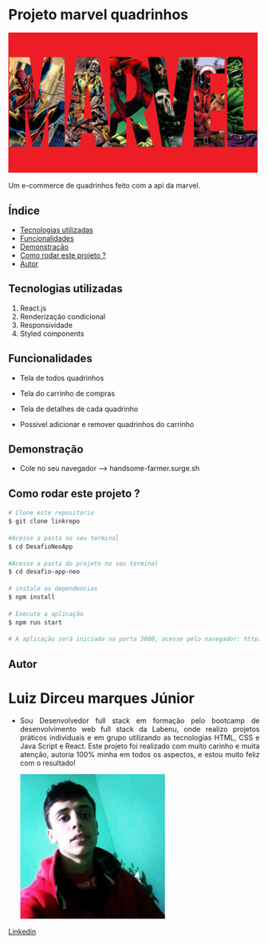# Projeto marvel quadrinhos
<!-- ![Marvel quadrinhos](./src/assets/marvel.jpg) -->
<img src="././desafio-app-neo/src/assets/marvel.jpg" alt="marvel" style="width:500px"/>

Um e-commerce de quadrinhos feito com a api da marvel.

## Índice

- <a href='#tecnologias-utilizadas'>Tecnologias utilizadas</a>
- <a href='#funcionalidades'>Funcionalidades</a>
- <a href='#demonstração'>Demonstração</a>
- <a href='#rodar'>Como rodar este projeto ?</a>
- <a href='#autor'>Autor</a>


## Tecnologias utilizadas

1. React.js
2. Renderização condicional
3. Responsividade
4. Styled components


## Funcionalidades

- Tela de todos quadrinhos

- Tela do carrinho de compras

- Tela de detalhes de cada quadrinho

- Possivel adicionar e remover quadrinhos do carrinho

## Demonstração

- Cole no seu navegador --> handsome-farmer.surge.sh


## Como rodar este projeto ?
```bash
# Clone este repositorio
$ git clone linkrepo

#Acesse a pasta no seu terminal
$ cd DesafioNeoApp

#Acesse a pasta do projeto no seu terminal
$ cd desafio-app-neo

# instale as dependencias 
$ npm install

# Execute a aplicação
$ npm run start

# A aplicação será iniciada na porta 3000, acesse pelo navegador: http://localhost:3000
```
## Autor



# Luiz Dirceu marques Júnior


- <p style="text-align: justify">Sou Desenvolvedor full stack em formação pelo bootcamp de desenvolvimento web full stack da Labenu, onde realizo projetos práticos índividuais e em grupo utilizando as tecnologias HTML, CSS e Java Script e React. Este projeto foi realizado com muito carinho e muita atenção, autoria 100% minha em todos os aspectos, e estou muito feliz com o resultado!<p/>

  <img src="./desafio-app-neo/src/assets/minhafoto.jpg" alt="luiz-dirceu" style="width:290px"/>


[Linkedin](https://www.linkedin.com/in/luiz-dirceu-marques/)

